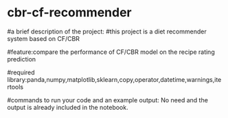 # cbr-cf-recommender

#a brief description of the project:
#this project is a diet recommender system based on CF/CBR

#feature:compare the performance of CF/CBR model on the recipe rating prediction

#required library:panda,numpy,matplotlib,sklearn,copy,operator,datetime,warnings,itertools

#commands to run your code and an example output: No need and the output is already included in the notebook.
